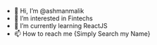 - 👋 Hi, I’m @ashmanmalik
- 👀 I’m interested in Fintechs
- 🌱 I’m currently learning ReactJS
- 📫 How to reach me {Simply Search my Name}

<!---
ashmanmalik/ashmanmalik is a ✨ special ✨ repository because its `README.md` (this file) appears on your GitHub profile.
You can click the Preview link to take a look at your changes.
--->

